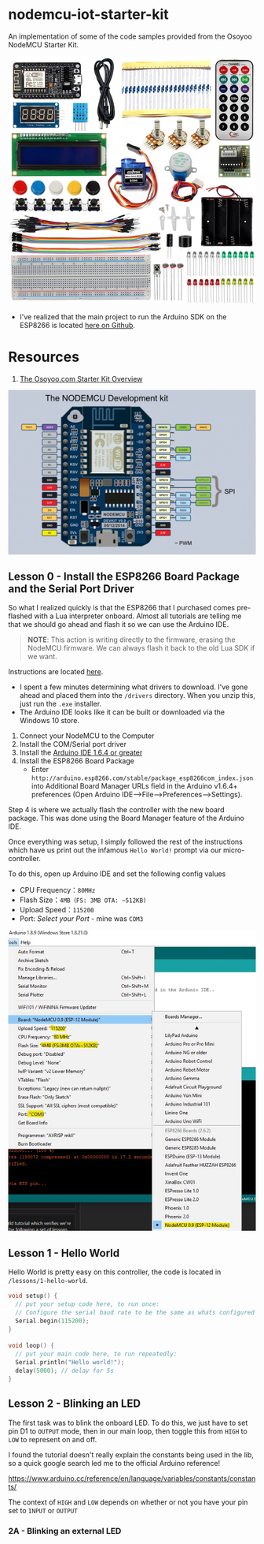# nodemcu-iot-starter-kit
An implementation of some of the code samples provided from the Osoyoo NodeMCU Starter Kit.

<img src="img/starter-kit.jpg">

* I've realized that the main project to run the Arduino SDK on the ESP8266 is located [here on Github](https://github.com/esp8266/Arduino).


# Resources

1. [The Osoyoo.com Starter Kit Overview](https://osoyoo.com/2017/05/07/osoyoo-nodemcu-iot-programming-learning-starter-kit/#3)

<img src="img/NodeMCU_v0.9_Pinout.png">


## Lesson 0 - Install the ESP8266 Board Package and the Serial Port Driver

So what I realized quickly is that the ESP8266 that I purchased comes pre-flashed with a Lua interpreter onboard. Almost all tutorials are telling me that we should go ahead and flash it so we can use the Arduino IDE. 

> **NOTE**: This action is writing directly to the firmware, erasing the NodeMCU firmware. We can always flash it back to the old Lua SDK if we want.

Instructions are located [here](https://osoyoo.com/2017/05/09/nodemcu-lesson-1-hello-worldconfig-the-ide-and-start-your-first-project/). 

* I spent a few minutes determining what drivers to download. I've gone ahead and placed them into the `/drivers` directory. When you unzip this, just run the `.exe` installer.
* The Arduino IDE looks like it can be built or downloaded via the Windows 10 store. 

1. Connect your NodeMCU to the Computer
2. Install the COM/Serial port driver
3. Install the [Arduino IDE 1.6.4 or greater](https://www.arduino.cc/en/Main/Software)
4. Install the ESP8266 Board Package
    * Enter `http://arduino.esp8266.com/stable/package_esp8266com_index.json` into Additional Board Manager URLs field in the Arduino v1.6.4+ preferences (Open Arduino IDE–>File–>Preferences–>Settings).

Step 4 is where we actually flash the controller with the new board package. This was done using the Board Manager feature of the Arduino IDE.

Once everything was setup, I simply followed the rest of the instructions which have us print out the infamous `Hello World!` prompt via our micro-controller.

To do this, open up Arduino IDE and set the following config values

* CPU Frequency：`80MHz`
* Flash Size：`4MB（FS: 3MB OTA: ~512KB)`
* Upload Speed：`115200`
* Port: *Select your Port* - mine was `COM3`

<img src="img/config.jpg">

## Lesson 1 - Hello World

Hello World is pretty easy on this controller, the code is located in `/lessons/1-hello-world`. 

```c
void setup() {
  // put your setup code here, to run once:
  // Configure the serial baud rate to be the same as whats configured in the Ardunio IDE..
  Serial.begin(115200);
}

void loop() {
  // put your main code here, to run repeatedly:
  Serial.println("Hello world!");
  delay(5000); // delay for 5s
}
```


## Lesson 2 - Blinking an LED

The first task was to blink the onboard LED. To do this, we just have to set pin D1 to `OUTPUT` mode, then in our main loop, then toggle this from `HIGH` to `LOW` to represent on and off.

I found the tutorial doesn't really explain the constants being used in the lib, so a quick google search led me to the official Arduino reference!

https://www.arduino.cc/reference/en/language/variables/constants/constants/

The context of `HIGH` and `LOW` depends on whether or not you have your pin set to `INPUT` or `OUTPUT`

### 2A - Blinking an external LED 

